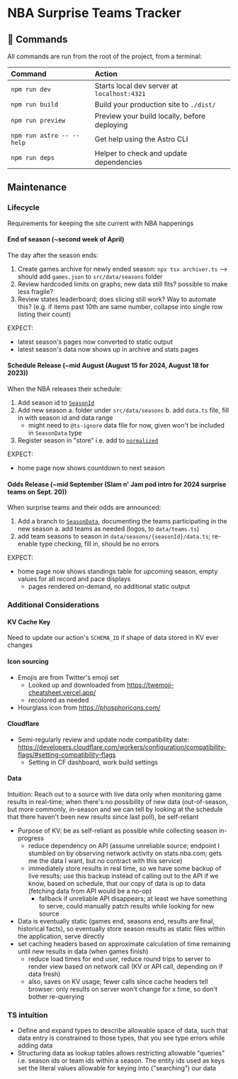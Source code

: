# NBA Surprise Teams Tracker

## 🧞 Commands

All commands are run from the root of the project, from a terminal:

| Command                   | Action                                       |
| :------------------------ | :------------------------------------------- |
| `npm run dev`             | Starts local dev server at `localhost:4321`  |
| `npm run build`           | Build your production site to `./dist/`      |
| `npm run preview`         | Preview your build locally, before deploying |
| `npm run astro -- --help` | Get help using the Astro CLI                 |
| `npm run deps`            | Helper to check and update dependencies      |

## Maintenance

### Lifecycle

Requirements for keeping the site current with NBA happenings

#### End of season (~second week of April)

The day after the season ends:

1. Create games archive for newly ended season: `npx tsx archiver.ts` --> should add `games.json` to `src/data/seasons` folder
2. Review hardcoded limits on graphs; new data still fits? possible to make less fragile?
3. Review states leaderboard; does slicing still work? Way to automate this? (e.g. if items past 10th are same number, collapse into single row listing their count)

EXPECT:

- latest season's pages now converted to static output
- latest season's data now shows up in archive and stats pages

#### Schedule Release (~mid August (August 15 for 2024, August 18 for 2023))

When the NBA releases their schedule:

1. Add season id to [`SeasonId`](./src/data/types.ts#L465)
2. Add new season
   a. folder under `src/data/seasons`
   b. add `data.ts` file, fill in with season id and data range
   - might need to `@ts-ignore` data file for now, given won't be included in `SeasonData` type
3. Register season in "store" i.e. add to [`normalized`](./src/data/seasons/index.ts#L43)

EXPECT:

- home page now shows countdown to next season

#### Odds Release (~mid September (Slam n' Jam pod intro for 2024 surprise teams on Sept. 20))

When surprise teams and their odds are announced:

1. Add a branch to [`SeasonData`](./src/data/types.ts#L30), documenting the teams participating in the new season
   a. add teams as needed (logos, to `data/teams.ts`)
2. add team seasons to season in `data/seasons/{seasonId}/data.ts`; re-enable type checking, fill in, should
   be no errors

EXPECT:

- home page now shows standings table for upcoming season, empty values for all record and pace displays
  - pages rendered on-demand, no additional static output

### Additional Considerations

#### KV Cache Key

Need to update our action's `SCHEMA_ID` if shape of data stored in KV ever changes

#### Icon sourcing

- Emojis are from Twitter's emoji set
  - Looked up and downloaded from https://twemoji-cheatsheet.vercel.app/
  - recolored as needed
- Hourglass icon from https://phosphoricons.com/

#### Cloudflare

- Semi-regularly review and update node compatibility date: https://developers.cloudflare.com/workers/configuration/compatibility-flags/#setting-compatibility-flags
  - Setting in CF dashboard, work build settings

#### Data

Intuition: Reach out to a source with live data only when monitoring game results in real-time; when there's no possibility of new data (out-of-season, but more commonly, in-season and we can tell by looking at the schedule that there haven't been new results since last poll), be self-reliant

- Purpose of KV: be as self-reliant as possible while collecting season in-progress
  - reduce dependency on API (assume unreliable source; endpoint I stumbled on by observing network activity on stats.nba.com; gets me the data I want, but no contract with this service)
  - immediately store results in real time, so we have some backup of live results; use this backup instead of calling out to the API
    if we know, based on schedule, that our copy of data is up to data (fetching data from API would be a no-op)
    - fallback if unreliable API disappears; at least we have something to serve, could manually patch results while looking for
      new source
- Data is eventually static (games end, seasons end, results are final, historical facts), so eventually store season results
  as static files within the application, serve directly
- set caching headers based on approximate calculation of time remaining until new results in data (when games finish)
  - reduce load times for end user, reduce round trips to server to render view based on network call (KV or API call, depending on if data fresh)
  - also, saves on KV usage; fewer calls since cache headers tell browser: only results on server won't change for x time, so don't
    bother re-querying

### TS intuition

- Define and expand types to describe allowable space of data, such that data entry is constrained to those
  types, that you see type errors while adding data
- Structuring data as lookup tables allows restricting allowable "queries" i.e. season ids or team ids within a season. The entity ids used as keys set the literal values allowable for keying into ("searching") our data
